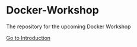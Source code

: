 # Docker-Workshop

The repository for the upcoming Docker Workshop

[Go to Introduction](1.%20Docker%20Overview.md)
